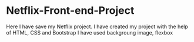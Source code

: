 # Netflix-Front-end-Project
Here I have save my Netflix project. I have created my project with the help of HTML, CSS and Bootstrap 
I have used backgroung image, flexbox
